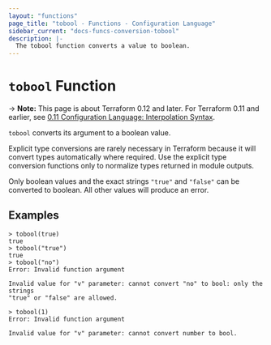 ```yaml
---
layout: "functions"
page_title: "tobool - Functions - Configuration Language"
sidebar_current: "docs-funcs-conversion-tobool"
description: |-
  The tobool function converts a value to boolean.
---
```


# `tobool` Function

-> **Note:** This page is about Terraform 0.12 and later. For Terraform 0.11 and
earlier, see
[0.11 Configuration Language: Interpolation Syntax](../../configuration-0-11/interpolation.html).

`tobool` converts its argument to a boolean value.

Explicit type conversions are rarely necessary in Terraform because it will
convert types automatically where required. Use the explicit type conversion
functions only to normalize types returned in module outputs.

Only boolean values and the exact strings `"true"` and `"false"` can be
converted to boolean. All other values will produce an error.

## Examples

```
> tobool(true)
true
> tobool("true")
true
> tobool("no")
Error: Invalid function argument

Invalid value for "v" parameter: cannot convert "no" to bool: only the strings
"true" or "false" are allowed.

> tobool(1)
Error: Invalid function argument

Invalid value for "v" parameter: cannot convert number to bool.
```
